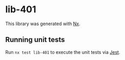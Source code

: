 # lib-401

This library was generated with [Nx](https://nx.dev).

## Running unit tests

Run `nx test lib-401` to execute the unit tests via [Jest](https://jestjs.io).
